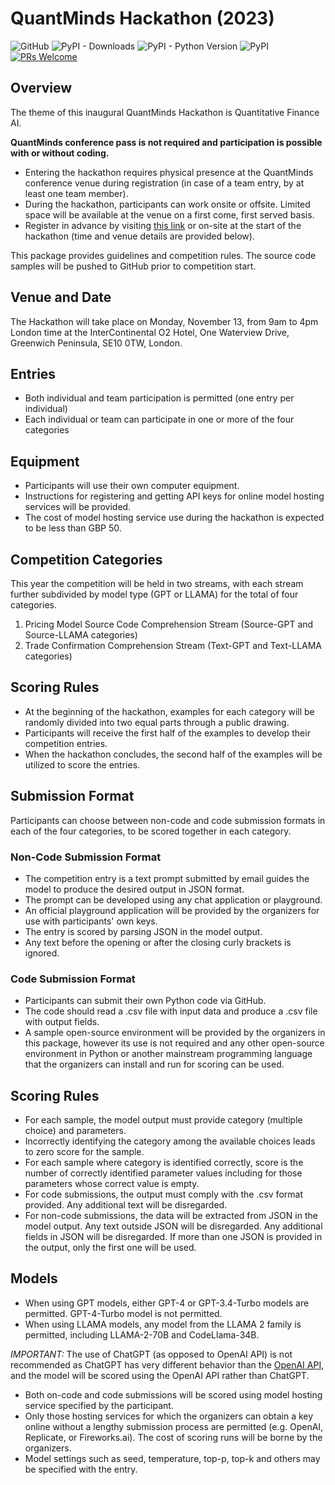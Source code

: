 # QuantMinds Hackathon (2023)
![GitHub](https://img.shields.io/github/license/compatibl/hackathon)
![PyPI - Downloads](https://img.shields.io/pypi/dm/hackathon)
![PyPI - Python Version](https://img.shields.io/pypi/pyversions/hackathon)
![PyPI](https://img.shields.io/pypi/v/hackathon)
[![PRs Welcome](https://img.shields.io/badge/PRs-welcome-brightgreen.svg)](https://github.com/compatibl/hackathon/pulls)
## Overview

The theme of this inaugural QuantMinds Hackathon is Quantitative Finance AI.

**QuantMinds conference pass is not required and participation is possible with or without coding.**

- Entering the hackathon requires physical presence at the QuantMinds
conference venue during registration (in case of a team entry, by at least one team member).
- During the hackathon, participants can work onsite or offsite. Limited space will be available at the venue 
on a first come, first served basis.
- Register in advance by visiting [this link](https://informaconnect.com/quantminds-international/hackathon/)
or on-site at the start of the hackathon (time and venue details are provided below).

This package provides guidelines and competition rules. The source
code samples will be pushed to GitHub prior to competition start.

## Venue and Date

The Hackathon will take place on Monday, November 13, from 9am to 4pm London time at
the InterContinental O2 Hotel, One Waterview Drive, Greenwich Peninsula, SE10 0TW, London.

## Entries

- Both individual and team participation is permitted (one entry per individual)
- Each individual or team can participate in one or more of the four categories

## Equipment

- Participants will use their own computer equipment. 
- Instructions for registering and getting API keys for online model hosting services will be provided.
- The cost of model hosting service use during the hackathon is expected to be less than GBP 50.

## Competition Categories

This year the competition will be held in two streams, with each stream
further subdivided by model type (GPT or LLAMA) for the total of four categories.

1. Pricing Model Source Code Comprehension Stream (Source-GPT and Source-LLAMA categories)
2. Trade Confirmation Comprehension Stream (Text-GPT and Text-LLAMA categories)

## Scoring Rules

- At the beginning of the hackathon, examples for each category will be randomly divided into two 
equal parts through a public drawing.
- Participants will receive the first half of the examples to develop their competition entries.
- When the hackathon concludes, the second half of the examples will be utilized to score the entries.

## Submission Format

Participants can choose between non-code and code submission formats in each of the four categories,
to be scored together in each category.

### Non-Code Submission Format

- The competition entry is a text prompt submitted by email
guides the model to produce the desired
output in JSON format.
- The prompt can be developed using any chat application or playground.
- An official playground
application will be provided by the organizers for use with participants' own keys.
- The entry is scored by parsing JSON in the model output.
- Any text before the opening or after the closing curly brackets is ignored.

### Code Submission Format

- Participants can submit their own Python code via GitHub.
- The code should read a .csv file with input data and produce a .csv file with
output fields.
- A sample open-source environment will be provided by the organizers in this package, however
its use is not required and any other open-source environment in Python or another mainstream
programming language that the organizers can install and run for scoring can be used.

## Scoring Rules

- For each sample, the model output must provide category (multiple choice) and parameters.
- Incorrectly identifying the category among the available choices leads to zero score for the sample.
- For each sample where category is identified correctly, score is the number of correctly identified parameter values
including for those parameters whose correct value is empty.
- For code submissions, the output must comply with the .csv format provided. Any additional text will be disregarded.
- For non-code submissions, the data will be extracted from JSON in the model output. Any text outside JSON will be
disregarded. Any additional fields in JSON will be disregarded. If more than one JSON is provided in the output,
only the first one will be used.

## Models

- When using GPT models, either GPT-4 or GPT-3.4-Turbo models are permitted. GPT-4-Turbo
model is not permitted.
- When using LLAMA models, any model from the LLAMA 2 family is permitted, including
LLAMA-2-70B and CodeLlama-34B.

*IMPORTANT:* The use of ChatGPT (as opposed to OpenAI API) 
is not recommended as ChatGPT has very different behavior than the
[OpenAI API](https://platform.openai.com/overview), and the model
will be scored using the OpenAI API rather than ChatGPT.

- Both on-code and code submissions will be scored using model hosting service specified by the participant.
- Only those hosting services for which the organizers can obtain a key online without a lengthy
submission process are permitted (e.g. OpenAI, Replicate, or Fireworks.ai). The cost of scoring runs
will be borne by the organizers.
- Model settings such as seed, temperature, top-p, top-k and others may be specified with the entry.
